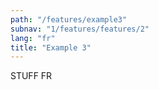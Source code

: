 ```yaml
---
path: "/features/example3"
subnav: "1/features/features/2"
lang: "fr"
title: "Example 3"
---
```


STUFF FR